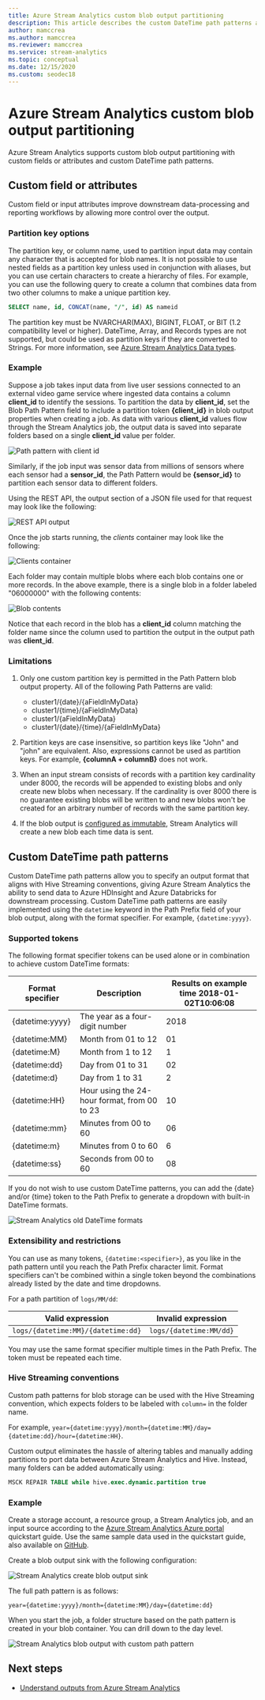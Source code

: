 ```yaml
---
title: Azure Stream Analytics custom blob output partitioning
description: This article describes the custom DateTime path patterns and the custom field or attributes features for blob storage output from Azure Stream Analytics jobs.
author: mamccrea
ms.author: mamccrea
ms.reviewer: mamccrea
ms.service: stream-analytics
ms.topic: conceptual
ms.date: 12/15/2020
ms.custom: seodec18
---
```


# Azure Stream Analytics custom blob output partitioning

Azure Stream Analytics supports custom blob output partitioning with custom fields or attributes and custom DateTime path patterns. 

## Custom field or attributes

Custom field or input attributes improve downstream data-processing and reporting workflows by allowing more control over the output.

### Partition key options

The partition key, or column name, used to partition input data may contain any character that is accepted for blob names. It is not possible to use nested fields as a partition key unless used in conjunction with aliases, but you can use certain characters to create a hierarchy of files. For example, you can use the following query to create a column that combines data from two other columns to make a unique partition key.

```sql
SELECT name, id, CONCAT(name, "/", id) AS nameid
```

The partition key must be NVARCHAR(MAX), BIGINT, FLOAT, or BIT (1.2 compatibility level or higher). DateTime, Array, and Records types are not supported, but could be used as partition keys if they are converted to Strings. For more information, see [Azure Stream Analytics Data types](/stream-analytics-query/data-types-azure-stream-analytics).

### Example

Suppose a job takes input data from live user sessions connected to an external video game service where ingested data contains a column **client_id** to identify the sessions. To partition the data by **client_id**, set the Blob Path Pattern field to include a partition token **{client_id}** in blob output properties when creating a job. As data with various **client_id** values flow through the Stream Analytics job, the output data is saved into separate folders based on a single **client_id** value per folder.

![Path pattern with client id](./media/stream-analytics-custom-path-patterns-blob-storage-output/stream-analytics-path-pattern-client-id.png)

Similarly, if the job input was sensor data from millions of sensors where each sensor had a **sensor_id**, the Path Pattern would be **{sensor_id}** to partition each sensor data to different folders.  


Using the REST API, the output section of a JSON file used for that request may look like the following:  

![REST API output](./media/stream-analytics-custom-path-patterns-blob-storage-output/stream-analytics-rest-output.png)

Once the job starts running, the *clients* container may look like the following:  

![Clients container](./media/stream-analytics-custom-path-patterns-blob-storage-output/stream-analytics-clients-container.png)

Each folder may contain multiple blobs where each blob contains one or more records. In the above example, there is a single blob in a folder labeled "06000000" with the following contents:

![Blob contents](./media/stream-analytics-custom-path-patterns-blob-storage-output/stream-analytics-blob-contents.png)

Notice that each record in the blob has a **client_id** column matching the folder name since the column used to partition the output in the output path was **client_id**.

### Limitations

1. Only one custom partition key is permitted in the Path Pattern blob output property. All of the following Path Patterns are valid:

   * cluster1/{date}/{aFieldInMyData}  
   * cluster1/{time}/{aFieldInMyData}  
   * cluster1/{aFieldInMyData}  
   * cluster1/{date}/{time}/{aFieldInMyData} 
   
2. Partition keys are case insensitive, so partition keys like "John" and "john" are equivalent. Also, expressions cannot be used as partition keys. For example, **{columnA + columnB}** does not work.  

3. When an input stream consists of records with a partition key cardinality under 8000, the records will be appended to existing blobs and only create new blobs when necessary. If the cardinality is over 8000 there is no guarantee existing blobs will be written to and new blobs won't be created for an arbitrary number of records with the same partition key.

4. If the blob output is [configured as immutable](../storage/blobs/storage-blob-immutable-storage.md), Stream Analytics will create a new blob each time data is sent.

## Custom DateTime path patterns

Custom DateTime path patterns allow you to specify an output format that aligns with Hive Streaming conventions, giving Azure Stream Analytics the ability to send data to Azure HDInsight and Azure Databricks for downstream processing. Custom DateTime path patterns are easily implemented using the `datetime` keyword in the Path Prefix field of your blob output, along with the format specifier. For example, `{datetime:yyyy}`.

### Supported tokens

The following format specifier tokens can be used alone or in combination to achieve custom DateTime formats:

|Format specifier   |Description   |Results on example time 2018-01-02T10:06:08|
|----------|-----------|------------|
|{datetime:yyyy}|The year as a four-digit number|2018|
|{datetime:MM}|Month from 01 to 12|01|
|{datetime:M}|Month from 1 to 12|1|
|{datetime:dd}|Day from 01 to 31|02|
|{datetime:d}|Day from 1 to 31|2|
|{datetime:HH}|Hour using the 24-hour format, from 00 to 23|10|
|{datetime:mm}|Minutes from 00 to 60|06|
|{datetime:m}|Minutes from 0 to 60|6|
|{datetime:ss}|Seconds from 00 to 60|08|

If you do not wish to use custom DateTime patterns, you can add the {date} and/or {time} token to the Path Prefix to generate a dropdown with built-in DateTime formats.

![Stream Analytics old DateTime formats](./media/stream-analytics-custom-path-patterns-blob-storage-output/stream-analytics-old-date-time-formats.png)

### Extensibility and restrictions

You can use as many tokens, `{datetime:<specifier>}`, as you like in the path pattern until you reach the Path Prefix character limit. Format specifiers can't be combined within a single token beyond the combinations already listed by the date and time dropdowns. 

For a path partition of `logs/MM/dd`:

|Valid expression   |Invalid expression   |
|----------|-----------|
|`logs/{datetime:MM}/{datetime:dd}`|`logs/{datetime:MM/dd}`|

You may use the same format specifier multiple times in the Path Prefix. The token must be repeated each time.

### Hive Streaming conventions

Custom path patterns for blob storage can be used with the Hive Streaming convention, which expects folders to be labeled with `column=` in the folder name.

For example, `year={datetime:yyyy}/month={datetime:MM}/day={datetime:dd}/hour={datetime:HH}`.

Custom output eliminates the hassle of altering tables and manually adding partitions to port data between Azure Stream Analytics and Hive. Instead, many folders can be added automatically using:

```SQL
MSCK REPAIR TABLE while hive.exec.dynamic.partition true
```

### Example

Create a storage account, a resource group, a Stream Analytics job, and an input source according to the [Azure Stream Analytics Azure portal](stream-analytics-quick-create-portal.md) quickstart guide. Use the same sample data used in the quickstart guide, also available on [GitHub](https://raw.githubusercontent.com/Azure/azure-stream-analytics/master/Samples/GettingStarted/HelloWorldASA-InputStream.json).

Create a blob output sink with the following configuration:

![Stream Analytics create blob output sink](./media/stream-analytics-custom-path-patterns-blob-storage-output/stream-analytics-create-output-sink.png)

The full path pattern is as follows:


`year={datetime:yyyy}/month={datetime:MM}/day={datetime:dd}`


When you start the job, a folder structure based on the path pattern is created in your blob container. You can drill down to the day level.

![Stream Analytics blob output with custom path pattern](./media/stream-analytics-custom-path-patterns-blob-storage-output/stream-analytics-blob-output-folder-structure.png)

## Next steps

* [Understand outputs from Azure Stream Analytics](stream-analytics-define-outputs.md)
